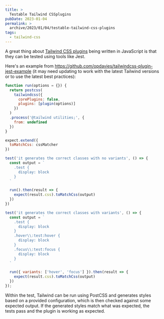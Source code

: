 ```yaml
---
title: >
  Testable Tailwind CSSplugins
pubDate: 2023-01-04
permalink: >
  archive/2023/01/04/testable-tailwind-css-plugins
tags:
  - tailwind-css
---
```


A great thing about [Tailwind CSS plugins](https://www.oliverdavies.uk/archive/2023/01/03/tailwind-css-extensibility-is-one-of-its-best-features) being written in JavaScript is that they can be tested using tools like Jest.

Here's an example from https://github.com/opdavies/tailwindcss-plugin-jest-example (it may need updating to work with the latest Tailwind versions or to use the latest best practices):

```javascript
function run(options = {}) {
  return postcss(
    tailwindcss({
      corePlugins: false,
      plugins: [plugin(options)]
    })
  )
  .process('@tailwind utilities;', {
    from: undefined
  })
}

expect.extend({
  toMatchCss: cssMatcher
})

test('it generates the correct classes with no variants', () => {
  const output = `
    .test {
      display: block
    }
  `

  run().then(result => {
    expect(result.css).toMatchCss(output)
  })
})

test('it generates the correct classes with variants', () => {
  const output = `
    .test {
      display: block
    }
    .hover\\:test:hover {
      display: block
    }
    .focus\\:test:focus {
      display: block
    }
  `

  run({ variants: ['hover', 'focus'] }).then(result => {
    expect(result.css).toMatchCss(output)
  })
});
```

Within the test, Tailwind can be run using PostCSS and generates styles based on a provided configuration, which is then checked against some expected output. If the generated styles match what was expected, the tests pass and the plugin is working as expected.
